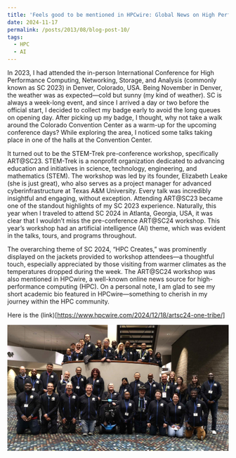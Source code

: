 ```yaml
---
title: 'Feels good to be mentioned in HPCwire: Global News on High Performance Computing (HPC)'
date: 2024-11-17
permalink: /posts/2013/08/blog-post-10/
tags:
  - HPC
  - AI
---
```



In 2023, I had attended the in-person International Conference for High Performance Computing, Networking, Storage, and Analysis (commonly known as SC 2023) in Denver, Colorado, USA. Being November in Denver, the weather was as expected—cold but sunny (my kind of weather). SC is always a week-long event, and since I arrived a day or two before the official start, I decided to collect my badge early to avoid the long queues on opening day. After picking up my badge, I thought, why not take a walk around the Colorado Convention Center as a warm-up for the upcoming conference days? While exploring the area, I noticed some talks taking place in one of the halls at the Convention Center. 

It turned out to be the STEM-Trek pre-conference workshop, specifically ART@SC23. STEM-Trek is a nonprofit organization dedicated to advancing education and initiatives in science, technology, engineering, and mathematics (STEM). The workshop was led by its founder, Elizabeth Leake (she is just great), who also serves as a project manager for advanced cyberinfrastructure at Texas A&M University. Every talk was incredibly insightful and engaging, without exception. Attending ART@SC23 became one of the standout highlights of my SC 2023 experience. Naturally, this year when I traveled to attend SC 2024 in Atlanta, Georgia, USA, it was clear that I wouldn’t miss the pre-conference ART@SC24 workshop. This year’s workshop had an artificial intelligence (AI) theme, which was evident in the talks, tours, and programs throughout. 

The overarching theme of SC 2024, “HPC Creates,” was prominently displayed on the jackets provided to workshop attendees—a thoughtful touch, especially appreciated by those visiting from warmer climates as the temperatures dropped during the week. The ART@SC24 workshop was also mentioned in HPCwire, a well-known online news source for high-performance computing (HPC). On a personal note, I am glad to see my short academic bio featured in HPCwire—something to cherish in my journey within the HPC community. 

Here is the (link)[https://www.hpcwire.com/2024/12/18/artsc24-one-tribe/]
 

![](/images/KHANSTEMTREK24.jpg)

